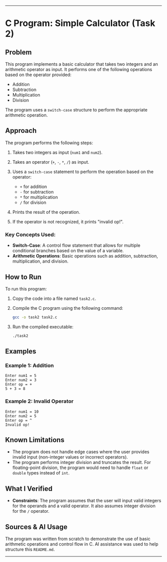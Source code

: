 
---

# C Program: Simple Calculator (Task 2)

## Problem

This program implements a basic calculator that takes two integers and an arithmetic operator as input. It performs one of the following operations based on the operator provided:

* Addition
* Subtraction
* Multiplication
* Division

The program uses a `switch-case` structure to perform the appropriate arithmetic operation.

## Approach

The program performs the following steps:

1. Takes two integers as input (`num1` and `num2`).
2. Takes an operator (`+`, `-`, `*`, `/`) as input.
3. Uses a `switch-case` statement to perform the operation based on the operator:

   * `+` for addition
   * `-` for subtraction
   * `*` for multiplication
   * `/` for division
4. Prints the result of the operation.
5. If the operator is not recognized, it prints "invalid op!".

### Key Concepts Used:

* **Switch-Case**: A control flow statement that allows for multiple conditional branches based on the value of a variable.
* **Arithmetic Operations**: Basic operations such as addition, subtraction, multiplication, and division.

## How to Run

To run this program:

1. Copy the code into a file named `task2.c`.
2. Compile the C program using the following command:

   ```bash
   gcc -o task2 task2.c
   ```
3. Run the compiled executable:

   ```bash
   ./task2
   ```


## Examples

### Example 1: Addition

```
Enter num1 = 5
Enter num2 = 3
Enter op = +
5 + 3 = 8
```

### Example 2: Invalid Operator

```
Enter num1 = 10
Enter num2 = 5
Enter op = ^
Invalid op!
```

## Known Limitations

* The program does not handle edge cases where the user provides invalid input (non-integer values or incorrect operators).
* The program performs integer division and truncates the result. For floating-point division, the program would need to handle `float` or `double` types instead of `int`.

## What I Verified

* **Constraints**: The program assumes that the user will input valid integers for the operands and a valid operator. It also assumes integer division for the `/` operator.

## Sources & AI Usage

The program was written from scratch to demonstrate the use of basic arithmetic operations and control flow in C. AI assistance was used to help structure this `README.md`.

---

